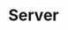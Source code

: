 # Server

<script type="text/javascript" src="gitbook/app.js"></script>
<script type="text/javascript" src="js/general.js"></script>